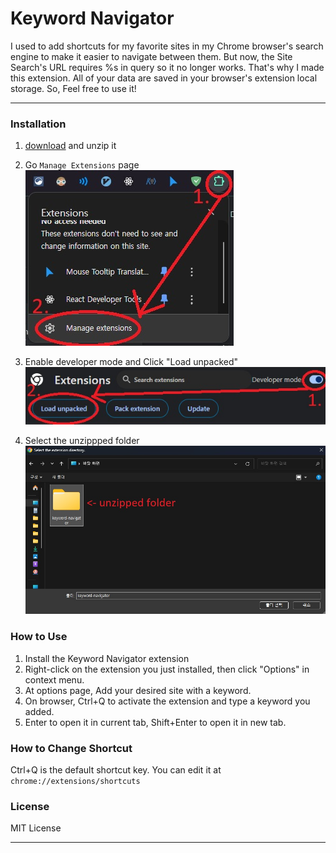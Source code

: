 # Keyword Navigator

I used to add shortcuts for my favorite sites in my Chrome browser's search engine to make it easier to navigate between them.
But now, the Site Search's URL requires %s in query so it no longer works. That's why I made this extension.
All of your data are saved in your browser's extension local storage.
So, Feel free to use it!

---

### Installation

1.  [download](https://github.com/sec0ndw1nd/keyword-navigator/releases/latest) and unzip it

2.  Go `Manage Extensions` page<br/>
    ![screenshot](https://github.com/sec0ndw1nd/keyword-navigator/blob/main/screenshots/install1.jpg)

3.  Enable developer mode and Click "Load unpacked"<br/>
    ![screenshot](https://github.com/sec0ndw1nd/keyword-navigator/blob/main/screenshots/install2.jpg)

4.  Select the unzippped folder<br/>
    ![screenshot](https://github.com/sec0ndw1nd/keyword-navigator/blob/main/screenshots/install3.jpg)

### How to Use

1.  Install the Keyword Navigator extension
2.  Right-click on the extension you just installed, then click "Options" in context menu.
3.  At options page, Add your desired site with a keyword.
4.  On browser, Ctrl+Q to activate the extension and type a keyword you added.
5.  Enter to open it in current tab, Shift+Enter to open it in new tab.

### How to Change Shortcut

Ctrl+Q is the default shortcut key.
You can edit it at `chrome://extensions/shortcuts`

### License

MIT License

---
